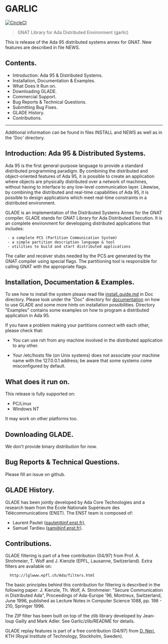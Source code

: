 GARLIC
======

[![CircleCI](https://circleci.com/gh/reznikmm/garlic.svg?style=svg)](https://circleci.com/gh/reznikmm/garlic)

> GNAT Library for Ada Distributed Environment (garlic)

This is release of the Ada 95 distributed systems annex
for GNAT. New features are described in file NEWS.

Contents.
---------
   - Introduction: Ada 95 & Distributed Systems.
   - Installation, Documentation & Examples.
   - What Does It Run on.
   - Downloading GLADE.
   - Commercial Support.
   - Bug Reports & Technical Questions.
   - Submitting Bug Fixes.
   - GLADE History.
   - Contributions.

------------------------------------------------------------------------------ 

Additional information can be found in files INSTALL and NEWS as well
as in the 'Doc' directory.

Introduction: Ada 95 & Distributed Systems.
-------------------------------------------

Ada 95 is the first general-purpose language to provide a standard
distributed programming paradigm. By combining the distributed and
object-oriented features of Ada 95, it is possible to create an
application where objects are physically distributed over a network of
machines, without having to interface to any low-level communication
layer.  Likewise, by combining the distributed and real-time
capabilities of Ada 95, it is possible to design applications which
meet real-time constraints in a distributed environment.

GLADE is an implementation of the Distributed Systems Annex for the
GNAT compiler. GLADE stands for GNAT Library for Ada Distributed
Execution. It is an complete environment for developping distributed
applications that includes: 

     - a complete PCS (Partition Communication System)
     - a simple partition description language & tool
     - utilities to build and start distributed applications

The caller and receiver stubs needed by the PCS are generated by the
GNAT compiler using special flags. The partitioning tool is
responsible for calling GNAT with the appropriate flags.

Installation, Documentation & Examples.
---------------------------------------

To see how to install the system please read file
[install_guide.md](Doc/install_guide.md)
in Doc directory. Please look under the "Doc" directory for
[documentation](Doc/glade_ug.md) on
how to use GLADE and some more hints on installation possibilities.
Directory "Examples" contains some examples on how to program a
distributed application in Ada 95.

If you have a problem making your partitions connect with each other,
please check that:

  - You can use rsh from any machine involved in the distributed
    application to any other.

  - Your /etc/hosts file (on Unix systems) does not associate your
    machine name with the 127.0.0.1 address; be aware that some systems
    come misconfigured by default.

What does it run on.
--------------------

This release is fully supported on:
  - PC/Linux
  - Windows NT

It may work on other platforms too.

Downloading GLADE.
------------------

We don't provide binary distribution for now.

Bug Reports & Technical Questions.
----------------------------------

Please fill an issue on github.

GLADE History.
--------------

GLADE has been jointly developed by Ada Core Technologies and a research
team from the École Nationale Supérieure des Télécommunications (ENST).
The ENST team is composed of:
- Laurent Pautet (pautet@inf.enst.fr),
- Samuel Tardieu (sam@inf.enst.fr).

Contributions.
---------------

GLADE filtering is part of a free contribution (04/97) from
Prof. A. Strohmeier, T. Wolf and J. Kienzle (EPFL, Lausanne,
Switzerland). Extra filters are available on:

      http://lglwww.epfl.ch/Ada/filters.html

The basic principles behind this contribution for filtering is
described in the following paper: J. Kienzle, Th. Wolf, A. Strohmeier:
"Secure Communication in Distributed Ada", Proceedings of Ada-Europe
'96, Montreux, Switzerland, June 1996, published as Lecture Notes in
Computer Science 1088, pp. 198 - 210, Springer 1996.

The ZIP filter has been built on top of the zlib library developed by 
Jean-loup Gailly and Mark Adler. See Garlic/zlib/README for details.

GLADE replay features is part of a free contribution (04/97) from
[D. Neri](mailto:d92-dne@nada.kth.se),
KTH (Royal Institute of Technology, Stockholm, Sweden).

